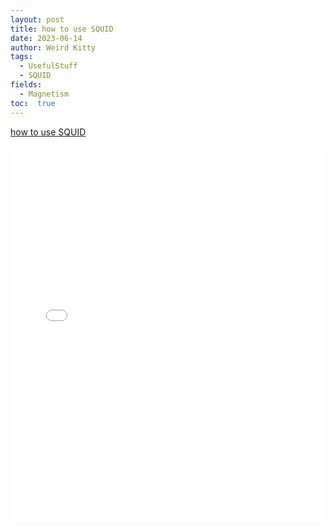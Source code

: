 ```yaml
---
layout: post
title: how to use SQUID
date: 2023-06-14
author: Weird Kitty
tags: 
  - UsefulStuff 
  - SQUID
fields: 
  - Magnetism
toc:  true
---
```

[how to use SQUID](/_post_file/squid.pdf)

<embed src="/_post_file/squid.pdf" width="100%" height="600px" type="application/pdf">


